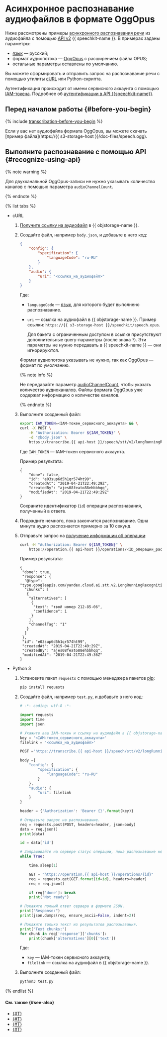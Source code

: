 # Асинхронное распознавание аудиофайлов в формате OggOpus

Ниже рассмотрены примеры [асинхронного распознавания речи](../transcribation.md) из аудиофайла с помощью [API v2](transcribation-api.md) {{ speechkit-name }}. В примерах заданы параметры:

* [язык](../models.md#languages) — русский;
* формат аудиопотока — [OggOpus](../../formats.md#OggOpus) с расширением файла OPUS;
* остальные параметры оставлены по умолчанию.

Вы можете сформировать и отправить запрос на распознавание речи с помощью утилиты [cURL](https://curl.haxx.se) или Python-скрипта.

Аутентификация происходит от имени сервисного аккаунта с помощью [IAM-токена](../../../iam/concepts/authorization/iam-token.md). Подробнее об [аутентификации в API {{speechkit-name}}](../../concepts/auth.md).

## Перед началом работы {#before-you-begin}

{% include [transcribation-before-you-begin](../../../_includes/speechkit/transcribation-before-you-begin.md) %}

Если у вас нет аудиофайла формата OggOpus, вы можете скачать [пример файла](https://{{ s3-storage-host }}/doc-files/speech.ogg).

## Выполните распознавание с помощью API {#recognize-using-api}

{% note warning %}

Для двухканальной OggOpus-записи не нужно указывать количество каналов с помощью параметра `audioChannelCount`.

{% endnote %}

{% list tabs %}

- cURL

  1. [Получите ссылку на аудиофайл](../../../storage/operations/objects/link-for-download.md) в {{ objstorage-name }}.
  1. Создайте файл, например `body.json`, и добавьте в него код:

      ```json
      {
          "config": {
              "specification": {
                  "languageCode": "ru-RU"
              }
          },
          "audio": {
              "uri": "<ссылка_на_аудиофайл>"
          }
      }
      ```

      Где:

      * `languageCode` — [язык](../models.md#languages), для которого будет выполнено распознавание.
      * `uri` — ссылка на аудиофайл в {{ objstorage-name }}. Пример ссылки: `https://{{ s3-storage-host }}/speechkit/speech.opus`.

         Для бакета с ограниченным доступом в ссылке присутствуют дополнительные query-параметры (после знака `?`). Эти параметры не нужно передавать в {{ speechkit-name }} — они игнорируются.

      Формат аудиопотока указывать не нужно, так как OggOpus — формат по умолчанию.

      {% note info %}

      Не передавайте параметр [audioChannelCount](transcribation-api.md#sendfile-params), чтобы указать количество аудиоканалов. Файлы формата OggOpus уже содержат информацию о количестве каналов.

      {% endnote %}

  1. Выполните созданный файл:

      ```bash
      export IAM_TOKEN=<IAM-токен_сервисного_аккаунта> && \
      curl -X POST \
          -H "Authorization: Bearer ${IAM_TOKEN}" \
          -d "@body.json" \
          https://transcribe.{{ api-host }}/speech/stt/v2/longRunningRecognize
      ```

      Где `IAM_TOKEN` — IAM-токен сервисного аккаунта.

      Пример результата:

      ```text
      {
          "done": false,
          "id": "e03sup6d5h1qr574ht99",
          "createdAt": "2019-04-21T22:49:29Z",
          "createdBy": "ajes08feato88ehbbhqq",
          "modifiedAt": "2019-04-21T22:49:29Z"
      }
      ```

      Сохраните идентификатор (`id`) операции распознавания, полученный в ответе.

  1. Подождите немного, пока закончится распознавание. Одна минута аудио распознается примерно за 10 секунд.
  1. Отправьте запрос на [получение информации об операции](../../../api-design-guide/concepts/operation.md#monitoring):

      ```bash
      curl -H "Authorization: Bearer ${IAM_TOKEN}" \
          https://operation.{{ api-host }}/operations/<ID_операции_распознавания>
      ```

      Пример результата:

      ```text
      {
       "done": true,
       "response": {
        "@type": "type.googleapis.com/yandex.cloud.ai.stt.v2.LongRunningRecognitionResponse",
        "chunks": [
         {
          "alternatives": [
           {
            "text": "твой номер 212-85-06",
            "confidence": 1
           }
          ],
          "channelTag": "1"
         }
        ]
       },
       "id": "e03sup6d5h1qr574ht99",
       "createdAt": "2019-04-21T22:49:29Z",
       "createdBy": "ajes08feato88ehbbhqq",
       "modifiedAt": "2019-04-21T22:49:36Z"
      }
      ```

- Python 3

  1. Установите пакет `requests` с помощью менеджера пакетов [pip](https://pip.pypa.io/en/stable/):

     ```bash
     pip install requests
     ```

  1. Создайте файл, например `test.py`, и добавьте в него код:

      ```python
      # -*- coding: utf-8 -*-

      import requests
      import time
      import json

      # Укажите ваш IAM-токен и ссылку на аудиофайл в {{ objstorage-name }}.
      key = '<IAM-токен_сервисного_аккаунта>'
      filelink = '<ссылка_на_аудиофайл>'
     
      POST ='https://transcribe.{{ api-host }}/speech/stt/v2/longRunningRecognize'

      body ={
          "config": {
              "specification": {
                  "languageCode": "ru-RU"
              }
          },
          "audio": {
              "uri": filelink
          }
      }

      header = {'Authorization': 'Bearer {}'.format(key)}

      # Отправьте запрос на распознавание.
      req = requests.post(POST, headers=header, json=body)
      data = req.json()
      print(data)

      id = data['id']

      # Запрашивайте на сервере статус операции, пока распознавание не будет завершено.
      while True:

          time.sleep(1)

          GET = "https://operation.{{ api-host }}/operations/{id}"
          req = requests.get(GET.format(id=id), headers=header)
          req = req.json()

          if req['done']: break
          print("Not ready")

      # Покажите полный ответ сервера в формате JSON.
      print("Response:")
      print(json.dumps(req, ensure_ascii=False, indent=2))

      # Покажите только текст из результатов распознавания.
      print("Text chunks:")
      for chunk in req['response']['chunks']:
          print(chunk['alternatives'][0]['text'])
      ```

      Где:

      * `key` — IAM-токен сервисного аккаунта;
      * `filelink` — ссылка на аудиофайл в {{ objstorage-name }}.

  1. Выполните созданный файл:

      ```bash
      python3 test.py
      ```

{% endlist %}

#### См. также {#see-also}

* [{#T}](transcribation-api.md)
* [{#T}](transcribation-lpcm.md)
* [{#T}](batch-transcribation.md)
* [{#T}](../../concepts/auth.md)
